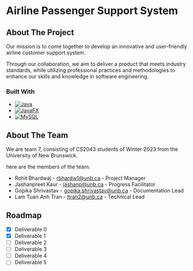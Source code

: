 # Airline Passenger Support System

<!-- ABOUT THE PROJECT -->
## About The Project
Our mission is to come together to develop an innovative and user-friendly airline customer support system.

Through our collaboration, we aim to deliver a product that meets industry standards, while utilizing professional practices and methodologies to enhance our skills and knowledge in software engineering.

### Built With

* [![Java][Java.com]][Java-url]
* [![JavaFX][Openjfx.io]][JavaFX-url]
* [![MySQL][MySQL.com]][MySQL-url]

<!-- ABOUT THE TEAM -->
## About The Team
We are team 7, consisting of CS2043 students of Winter 2023 from the University of New Brunswick.

here are the members of the team:

* Rohit Bhardwaj - rbhardw1@unb.ca - Project Manager
* Jashanpreet Kaur - jashanp@unb.ca - Progress Facilitator
* Gopika Shrivastav - gopika.shrivastav@unb.ca - Documentation Lead
* Lam Tuan Anh Tran - ltran2@unb.ca - Technical Lead

<!-- MARKDOWN LINKS & IMAGES -->
[issues-shield]: https://img.shields.io/github/issues/RB08UNB/cs2043.svg?style=for-the-badge
[issues-url]: [https://github.com/RB08UNB/cs2043/issues]
[Java.com]: https://img.shields.io/badge/Java-DD0031?style=for-the-badge&logo=Oracle&logoColor=white
[Java-url]: https://www.java.com/en/
[Openjfx.io]: https://img.shields.io/badge/JavaFX-49baee?style=for-the-badge&logo=Rainmeter&logoColor=white
[JavaFX-url]: https://openjfx.io/
[MySQL.com]: https://img.shields.io/badge/MySQL-00758f?style=for-the-badge&logo=MySQL&logoColor=white
[MySQL-url]: https://www.mysql.com/

<!-- ROADMAP-->
## Roadmap
- [x] Deliverable 0
- [x] Deliverable 1
- [ ] Deliverable 2
- [ ] Deliverable 3
- [ ] Deliverable 4
- [ ] Deliverable 5
